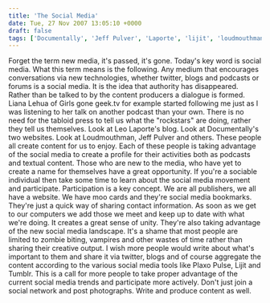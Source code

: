 ```yaml
---
title: 'The Social Media'
date: Tue, 27 Nov 2007 13:05:10 +0000
draft: false
tags: ['Documentally', 'Jeff Pulver', 'Laporte', 'lijit', 'loudmouthman', 'media', 'plaxo', 'pulse', 'social', 'social media', 'tumblr', 'twitter', 'twitter']
---
```


Forget the term new media, it's passed, it's gone. Today's key word is social media. What this term means is the following. Any medium that encourages conversations via new technologies, whether twitter, blogs and podcasts or forums is a social media. It is the idea that authority has disappeared. Rather than be talked to by the content producers a dialogue is formed. Liana Lehua of Girls gone geek.tv for example started following me just as I was listening to her talk on another podcast than your own. There is no need for the tabloid press to tell us what the "rockstars" are doing, rather they tell us themselves. Look at Leo Laporte's blog. Look at Documentally's two websites. Look at Loudmouthman, Jeff Pulver and others. These people all create content for us to enjoy. Each of these people is taking advantage of the social media to create a profile for their activities both as podcasts and textual content. Those who are new to the media, who have yet to create a name for themselves have a great opportunity. If you're a sociable individual then take some time to learn about the social media movement and participate. Participation is a key concept. We are all publishers, we all have a website. We have moo cards and they're social media bookmarks. They're just a quick way of sharing contact information. As soon as we get to our computers we add those we meet and keep up to date with what we're doing. It creates a great sense of unity. They're also taking advantage of the new social media landscape. It's a shame that most people are limited to zombie biting, vampires and other wastes of time rather than sharing their creative output. I wish more people would write about what's important to them and share it via twitter, blogs and of course aggregate the content according to the various social media tools like Plaxo Pulse, Lijit and Tumblr. This is a call for more people to take proper advantage of the current social media trends and participate more actively. Don't just join a social network and post photographs. Write and produce content as well.